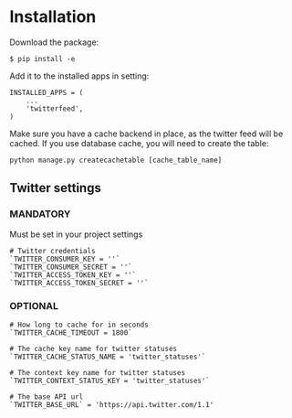 Installation
============

Download the package:

	$ pip install -e 

Add it to the installed apps in setting:

	INSTALLED_APPS = (
		...
	    'twitterfeed',
	)
	
Make sure you have a cache backend in place, as the twitter feed will be cached. If you use database cache, you will need to create the table:

	python manage.py createcachetable [cache_table_name]


Twitter settings
----------------


### MANDATORY

Must be set in your project settings

	# Twitter credentials
	`TWITTER_CONSUMER_KEY = ''`
	`TWITTER_CONSUMER_SECRET = ''`
	`TWITTER_ACCESS_TOKEN_KEY = ''`
	`TWITTER_ACCESS_TOKEN_SECRET = ''`

### OPTIONAL

	# How long to cache for in seconds
	`TWITTER_CACHE_TIMEOUT = 1800`

	# The cache key name for twitter statuses
	`TWITTER_CACHE_STATUS_NAME = 'twitter_statuses'`

	# The context key name for twitter statuses
	`TWITTER_CONTEXT_STATUS_KEY = 'twitter_statuses'`
	
	# The base API url
	`TWITTER_BASE_URL` = 'https://api.twitter.com/1.1'